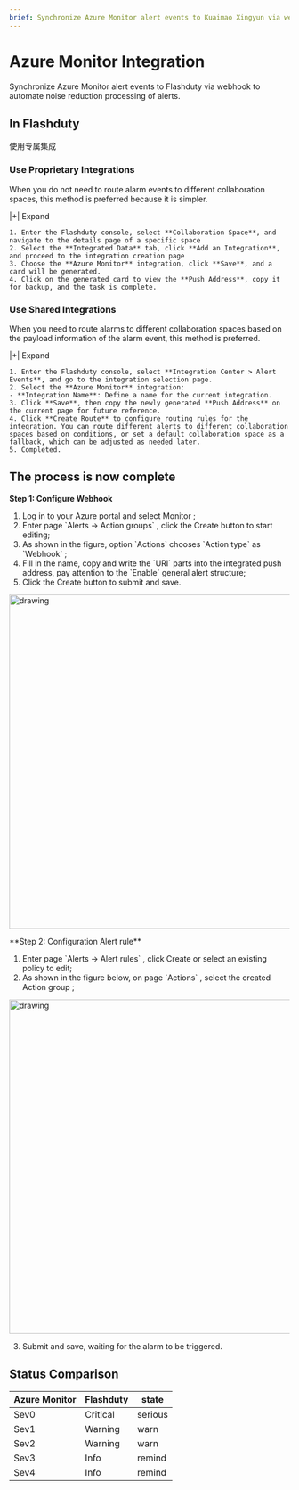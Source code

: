 ```yaml
---
brief: Synchronize Azure Monitor alert events to Kuaimao Xingyun via webhook to automate noise reduction processing of alerts
---
```


# Azure Monitor Integration

Synchronize Azure Monitor alert events to Flashduty via webhook to automate noise reduction processing of alerts.

## In Flashduty
使用专属集成

### Use Proprietary Integrations

When you do not need to route alarm events to different collaboration spaces, this method is preferred because it is simpler.

|+| Expand

    1. Enter the Flashduty console, select **Collaboration Space**, and navigate to the details page of a specific space
    2. Select the **Integrated Data** tab, click **Add an Integration**, and proceed to the integration creation page
    3. Choose the **Azure Monitor** integration, click **Save**, and a card will be generated.
    4. Click on the generated card to view the **Push Address**, copy it for backup, and the task is complete.

### Use Shared Integrations

When you need to route alarms to different collaboration spaces based on the payload information of the alarm event, this method is preferred.

|+| Expand

    1. Enter the Flashduty console, select **Integration Center > Alert Events**, and go to the integration selection page.
    2. Select the **Azure Monitor** integration:
    - **Integration Name**: Define a name for the current integration.
    3. Click **Save**, then copy the newly generated **Push Address** on the current page for future reference.
    4. Click **Create Route** to configure routing rules for the integration. You can route different alerts to different collaboration spaces based on conditions, or set a default collaboration space as a fallback, which can be adjusted as needed later.
    5. Completed.

## The process is now complete
**Step 1: Configure Webhook**

<div id="!"><ol><li>Log in to your Azure portal and select Monitor ;</li><li> Enter page `Alerts -> Action groups` , click the Create button to start editing;</li><li> As shown in the figure, option `Actions` chooses `Action type` as `Webhook` ;</li><li> Fill in the name, copy and write the `URI` parts into the integrated push address, pay attention to the `Enable` general alert structure;</li><li> Click the Create button to submit and save.</li></ol><img alt="drawing" width="600" src="https://fcdoc.github.io/img/4gzLFt9GChD5e3f_GYsfB0c4VwgFWvEtl4oBrNyvKzs.avif"><p> **Step 2: Configuration Alert rule**</p><ol><li> Enter page `Alerts -> Alert rules` , click Create or select an existing policy to edit;</li><li> As shown in the figure below, on page `Actions` , select the created Action group ;</li></ol><img alt="drawing" width="600" src="https://fcdoc.github.io/img/b-vF-yP22lZacuG_Q9t4J7xx0uPFYqYcILv3Fc3vI3k.avif"><ol start="3"><li> Submit and save, waiting for the alarm to be triggered.</li></ol></div>

## Status Comparison
<div class="md-block">

| Azure Monitor  |  Flashduty  | state |
| ------------ | -------- | ---- |
| Sev0     | Critical | serious |
| Sev1     | Warning  | warn |
| Sev2     | Warning  | warn |
| Sev3     | Info     | remind |
| Sev4     | Info     | remind |

</div>